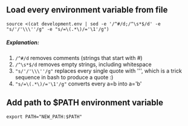 ## Load every environment variable from file
`source <(cat development.env | sed -e '/^#/d;/^\s*$/d' -e "s/'/'\\\''/g" -e "s/=\(.*\)/='\1'/g")`
##### Explanation:
1. `/^#/d` removes comments (strings that start with #)
2. `/^\s*$/d` removes empty strings, including whitespace
3. `"s/'/'\\\''/g"` replaces every single quote with '\'', which is a trick sequence in bash to produce a quote :)
4. `"s/=\(.*\)/='\1'/g"` converts every a=b into a='b'

## Add path to $PATH environment variable
`export PATH="NEW_PATH:$PATH"`

